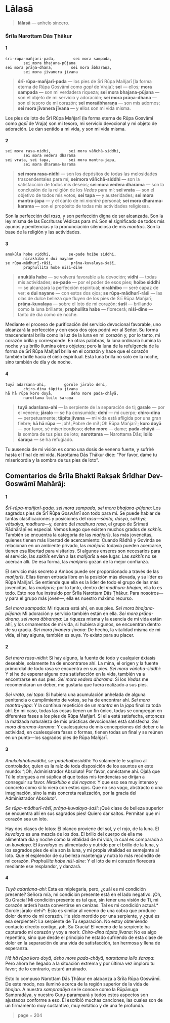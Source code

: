 # Lālasā

> **lālasā** — anhelo sincero.

### Śrīla Narottam Dās Ṭhākur

#### 1

    śrī-rūpa-mañjarī-pada,        sei mora sampada,
            sei mora bhajana-pūjana
    sei mora prāṇa-dhana,        sei mora ābharaṇa,
            sei mora jīvanera jīvana

> **śrī-rūpa-mañjarī-pada** — los pies de Śrī Rūpa Mañjarī [la forma eterna de Rūpa Gosvāmī como *gopī* de Vraja]; **sei** — ellos; **mora sampada** — son mi verdadera riqueza; **sei mora bhajana-pūjana** — son el objeto de mi servicio y adoración; **sei mora prāṇa-dhana** — son el tesoro de mi corazón; **sei moraābharaṇa** — son mis adornos; **sei mora jīvanera jīvana** — y ellos son mi vida misma.

Los pies de loto de Śrī Rūpa Mañjarī (la forma eterna de Rūpa Gosvāmī como *gopī* de Vraja) son mi tesoro, mi servicio devocional y mi objeto de adoración. Le dan sentido a mi vida, y son mi vida misma.

#### 2

    sei mora rasa-nidhi,        sei mora vāñchā-siddhi,
            sei mora vedera dharama
    sei vrata, sei tapa,        sei mora mantra-japa,
            sei mora dharama-karama

> **sei mora rasa-nidhi** — son los depósitos de todas las melosidades trascendentales para mí; **seimora vāñchā-siddhi** — son la satisfacción de todos mis deseos; **sei mora vedera dharama** — son la conclusión de la religión de los *Vedas* para mí; **sei vrata** — son el objetivo de todos mis votos; **sei tapa** — y austeridades; **sei mora mantra-japa** — y el canto de mi *mantra* personal; **sei mora dharama-karama** — son el propósito de todas mis actividades religiosas.

Son la perfección del *rasa*, y son perfección digna de ser alcanzada. Son la ley misma de las Escrituras Védicas para mí. Son el significado de todos mis ayunos y penitencias y la pronunciación silenciosa de mis *mantras*. Son la base de la religión y las actividades.

#### 3

    anukūla hobe viddhi,        se-pade hoibe siddhi,
            nirakhibo e dui nayane
    se rūpa-mādhurī-rāśi,        prāṇa-kuvalaya-śaśī,
            praphullita hobe niśi-dine

> **anukūla habe** — se volverá favorable a la devoción; **vidhi** — todas mis actividades; **se-pade** — por el poder de esos pies; **hoibe siddhi** — se alcanzará la perfección espiritual; **nirakhibo** — seré capaz de ver; **e dui nayane** — con estos dos ojos; **se rūpa-mādhurī-rāśi** — las olas de dulce belleza que fluyen de los pies de Śrī Rūpa Mañjarī; **prāṇa-kuvalaya** — sobre el loto de mi corazón; **śaśī** — brillando como la luna brillante; **praphullita habe** — florecerá; **niśi-dine** — tanto de día como de noche.

Mediante el proceso de purificación del servicio devocional favorable, uno alcanzará la perfección y con esos dos ojos podrá ver al Señor. Su forma trascendental brilla como la luz de la luna en mi corazón y, por lo tanto, mi corazón brilla y corresponde. En otras palabras, la luna ordinaria ilumina la noche y su brillo ilumina otros objetos; pero la luna de la refulgencia de la forma de Śrī Rūpa Mañjarī brilla en el corazón y hace que el corazón también brille hacia el cielo espiritual. Esta luna brilla no solo en la noche, sino también de día y de noche.

#### 4

    tuyā adarśana-ahi,        gorole jāralo dehi,
            chiro-dina tāpita jīvana
    hā hā rūpa koro doyā,        deho more pada-chāyā,
            narottama loilo śaraṇa

> **tuyā adarśana-ahi** — la serpiente de la separación de ti; **garale** — por el veneno; **jāralo** — se ha consumido; **dehī** — mi cuerpo; **chiro-dina** — perpetuamente; **tāpita jīvana** — mi vida está afligida por una gran fiebre; **hā hā rūpa** — ¡oh! ¡Pobre de mí! ¡Oh Rūpa Mañjarī!; **koro doyā** — por favor, sé misericordioso; **deho more** — dame; **pada-chāyā** — la sombra de tus pies de loto; **narottama** — Narottama Dās; **loilo śaraṇa** — se ha refugiado.

Tu ausencia de mi visión es como una dosis de veneno fuerte, y sufriré hasta el final de mi vida. Narottama Dās Ṭhākur dice: “Por favor, dame tu misericordia y la sombra de tus pies de loto”.

## Comentarios de Śrīla Bhakti Rakṣak Śrīdhar Dev-Goswāmī Mahārāj:

#### 1

*Śrī-rūpa-mañjarī-pada, sei mora sampada, sei mora bhajana-pūjana*: Los sagrados pies de Śrī Rūpa Goswāmī son todo para mí. Se puede hablar de tantas clasificaciones y posiciones del *rasa—śānta, dāsya, sakhya, vātsalya, madhura*—y, dentro del *madhura rasa*, el grupo de Śrīmatī Rādhārāṇī es especial. Vemos luego que existen muchos grados de *sakhīs*. También se encuentra la categoría de las *mañjarīs*, las más jovencitas, quienes tienen más libertad de acercamiento: Cuando Rādhā y Govinda se relacionan en un ambiente privado, las *mañjarīs* todavía pueden acercarse, tienen esa libertad para visitarlos. Si algunos enseres son necesarios para el servicio, las *sakhīs* envían a las *mañjarīs* a ese lugar. Las *sakhīs* no se acercan allí. De esa forma, las *mañjarīs* gozan de la mejor confianza.

El servicio más secreto a Ambos puede ser proporcionado a través de las *mañjarīs*. Ellas tienen entrada libre en la posición más elevada, y su líder es Rūpa Mañjarī. Se entiende que ella es la líder de todo el grupo de las más jovencitas, las *mañjarīs*; por lo tanto, dentro del *madhura-bhajan*, ella lo es todo. Esto nos fue instruido por Śrīla Narottam Dās Ṭhākur. Para nosotros—y para el grupo más joven—, ella es nuestro máximo recurso.

*Sei mora sampada*: Mi riqueza está ahí, en sus pies. *Sei mora bhajana-pūjana*: Mi adoración y servicio también están en ella. *Sei mora prāṇa-dhana, sei mora ābharaṇa*: La riqueza misma y la esencia de mi vida están ahí, y los ornamentos de mi vida, si hubiera algunos, se encuentran dentro de su gracia. *Sei mora jīvanera-jīvana*: De hecho, la vitalidad misma de mi vida, si hay alguna, también es suya. Yo existo para su placer.

#### 2

*Sei mora rasa-nidhi*: Si hay alguno, la fuente de todo y cualquier éxtasis deseable, solamente ha de encontrarse ahí. La mina, el origen y la fuente primordial de todo rasa se encuentra en sus pies. *Sei mora vāñcha-siddhi*: Y si he de esperar alguna otra satisfacción en la vida, también va a encontrarse en sus pies. *Sei mora vedera dharama*: Si los *Vedas* me recomendaran un deber, me gustaría que fuera realizado a sus pies.

*Sei vrata, sei tapa*: Si hubiera una acumulación anhelada de alguna penitencia o cumplimiento de votos, se ha de encontrar ahí. *Sei mora mantra-japa*: Y la contínua repetición de un *mantra* en la *japa* finaliza toda ahí. En mi caso, todas las cosas tienen un fin único, todas se congregan en diferentes fases a los pies de Rūpa Mañjarī. Si ella está satisfecha, entonces la matizada naturaleza de mis prácticas devocionales está satisfecha. *Sei mora dharama-karama*: Y cualesquiera de mis concepciones del deber o la actividad, en cualesquiera fases o formas, tienen todas un final y se reúnen en un punto—los sagrados pies de Rūpa Mañjarī.

#### 3

*Anukūlahabeviddhi, se-padehoibesiddhi*: Yo solamente le suplico al controlador, quien es la raíz de toda disposición de los asuntos en este mundo: “¡Oh, Administrador Absoluto! Por favor, conéctame ahí. Ojalá que Tú le otorgues a mi súplica el que todas mis tendencias se dirijan a conseguir su favor. *Nirakhibo e dui nayane*: Y que eso sea muy intenso y concreto como si lo viera con estos ojos. Que no sea vago, abstracto o una imaginación, sino la más concreta realización, por la gracia del Administrador Absoluto”.

*Se rūpa-mādhurī-rāśī, prāṇa-kuvalaya-śaśī*: ¡Qué clase de belleza superior se encuentra allí en sus sagrados pies! Quiero dar saltos. Permitan que mi corazón sea un loto.

Hay dos clases de lotos: El blanco proviene del sol, y el rojo, de la luna. El *kuvalaya* es una mezcla de los dos. El brillo del cuerpo de ella me alimentará día y noche como la vitalidad de mi vida, la cual es comparada a un *kuvalaya*. El *kuvalaya* es alimentado y nutrido por el brillo de la luna, y los sagrados pies de ella son la luna, y mi propia vitalidad es semejante al loto. Que el esplendor de su belleza mantenga y nutra lo más recóndito de mi corazón. *Praphullita habe niśi-dine*: Y el loto de mi corazón florecerá mediante ese resplandor, y danzará.

#### 4

*Tuyā adarśana-ahi*: Esta es miplegaria, pero, ¿cuál es mi condición presente? Señora mía, mi condición presente está en el lado negativo. ¡Oh, Su Gracia! Mi condición presente es tal que, sin tener una visión de Ti, mi corazón arderá hasta convertirse en cenizas. Tal es mi condición actual.* Gorole jāralo-dehī*: Esto es similar al veneno de una cobra que produce dolor dentro de mi corazón. He sido mordido por una serpiente, y ¿qué es esa serpiente?: La serpiente de Tu separación. No estoy obteniendo contacto directo contigo, ¡oh, Su Gracia! El veneno de la serpiente ha capturado mi corazón y voy a morir. *Chiro-dina tāpita jīvana*: No es algo repentino, sino que desde el principio he estado sufriendo de esta clase de dolor en la separación de una vida de satisfacción, tan hermosa y llena de esperanza.

*Hā hā rūpa koro doyā, deho more pada-chāyā, narottama loilo śaraṇa*: Pero ahora he llegado a la situación extrema y por última vez imploro tu favor; de lo contrario, estaré arruinado.

Esto lo compuso Narottam Dās Ṭhākur en alabanza a Śrīla Rūpa Goswāmī. De este modo, nos iluminó acerca de la región superior de la vida de *bhajan*. A nuestra *sampradāya* se le conoce como la Rūpānuga Sampradāya, y nuestro Guru-paramparā y todos estos aspectos son ajustados conforme a eso. Él escribió muchas canciones, las cuales son de un firmamento muy sustantivo, muy extático y de una fe profunda.


> page = 204

